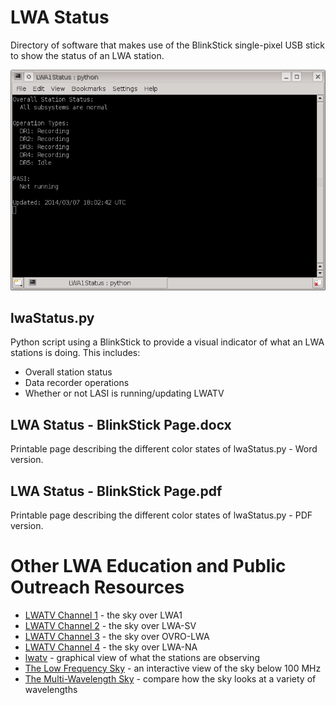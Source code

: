 LWA Status
===========
Directory of software that makes use of the BlinkStick single-pixel USB 
stick to show the status of an LWA station.

![Example lwaStatus.py output](https://github.com/lwa-project/lwa_status/raw/main/images/example.png)

lwaStatus.py
-------------
Python script using a BlinkStick to provide a visual indicator of what an
LWA stations is doing.  This includes:
  * Overall station status
  * Data recorder operations
  * Whether or not LASI is running/updating LWATV

LWA Status - BlinkStick Page.docx
----------------------------------
Printable page describing the different color states of lwaStatus.py - Word 
version.

LWA Status - BlinkStick Page.pdf
---------------------------------
Printable page describing the different color states of lwaStatus.py - PDF 
version.


Other LWA Education and Public Outreach Resources
=================================================
 * [LWATV Channel 1](https://leo.phys.unm.edu/~lwa/lwatv.html) - the sky over LWA1
 * [LWATV Channel 2](https://leo.phys.unm.edu/~lwa/lwatv2.html) - the sky over LWA-SV
 * [LWATV Channel 3](https://leo.phys.unm.edu/~lwa/lwatv3.html) - the sky over OVRO-LWA
 * [LWATV Channel 4](https://leo.phys.unm.edu/~lwa/lwatv4.html) - the sky over LWA-NA
 * [lwatv](https://github.com/lwa-project/lwatv) - graphical view of what the stations are observing
 * [The Low Frequency Sky](https://fornax.phys.unm.edu/low-frequency-sky/index.html) - an interactive view of the sky below 100 MHz
 * [The Multi-Wavelength Sky](https://fornax.phys.unm.edu/multi-wavelength-sky/index.html) - compare how the sky looks at a variety of wavelengths
